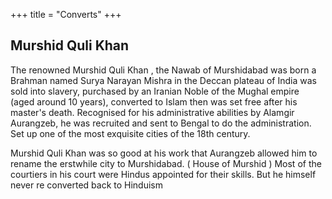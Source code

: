 +++
title = "Converts"
+++

## Murshid Quli Khan
The renowned Murshid Quli Khan , the Nawab of Murshidabad was born a Brahman named Surya Narayan Mishra in the Deccan plateau of India was sold into slavery, purchased by an Iranian Noble of the Mughal empire (aged around 10 years), converted to Islam then was set free after his master's death. Recognised for his administrative abilities by Alamgir Aurangzeb, he was recruited and sent to Bengal to do the administration.  Set up one of the most exquisite cities of the 18th century.

Murshid Quli Khan was so good at his work that Aurangzeb allowed him to rename the erstwhile city to Murshidabad. ( House of Murshid )  Most of the courtiers in his court were Hindus appointed for their skills. But he himself never re converted back to Hinduism
